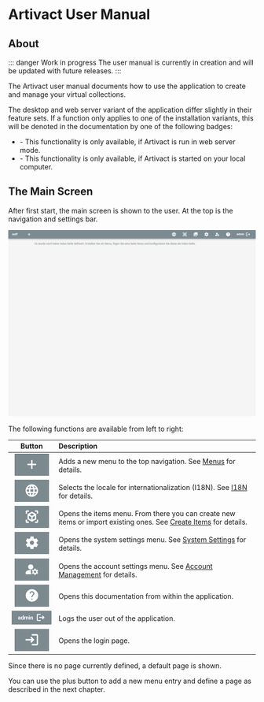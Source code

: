 # Artivact User Manual

## About

::: danger Work in progress
The user manual is currently in creation and will be updated with future releases.
:::

The Artivact user manual documents how to use the application to create and manage your virtual collections.

The desktop and web server variant of the application differ slightly in their feature sets.
If a function only applies to one of the installation variants, this will be denoted in the documentation by one of the
following badges:

- <Badge type="warning" text="server"/> - This functionality is only available, if Artivact is run in web server mode.
- <Badge type="warning" text="desktop"/> - This functionality is only available, if Artivact is started on your local computer.

## The Main Screen

After first start, the main screen is shown to the user.
At the top is the navigation and settings bar.

![artivact-main-layout](./assets/about/artivact-main-layout.png)

The following functions are available from left to right:

|                                 Button                                 | Description                                                                                                                                                           |
|:----------------------------------------------------------------------:|:----------------------------------------------------------------------------------------------------------------------------------------------------------------------|
|         ![add-menu-button](./assets/about/add-menu-button.png)         | Adds a new menu to the top navigation. See [Menus](../content-management/menus) for details.                                                                          |
| ![locale-selection-button](./assets/about/locale-selection-button.png) | Selects the locale for internationalization (I18N). See [I18N](../content-management/internationalization) for details.                                               |
|    ![item-setting-button](./assets/about/item-settings-button.png)     | Opens the items menu. From there you can create new items or import existing ones. See [Create Items](../item-management/create-items) for details.                   |
|  ![system-settings-button](./assets/about/system-settings-button.png)  | Opens the system settings menu. See [System Settings](../settings/properties) for details.                                                                            |
| ![account-settings-button](./assets/about/account-settings-button.png) | <Badge type="warning" text="server"/> Opens the account settings menu. See [Account Management](../account-management/accounts) for details.                          |
|    ![documentation-button](./assets/about/documentation-button.png)    | Opens this documentation from within the application.                                                                                                                 |
|           ![logout-button](./assets/about/logout-button.png)           | <Badge type="warning" text="server"/> Logs the user out of the application.                                                                                           |
|            ![login-button](./assets/about/login-button.png)            | <Badge type="warning" text="server"/> Opens the login page.                                                                                                           |

Since there is no page currently defined, a default page is shown.

You can use the plus button to add a new menu entry and define a page as described in the next chapter.